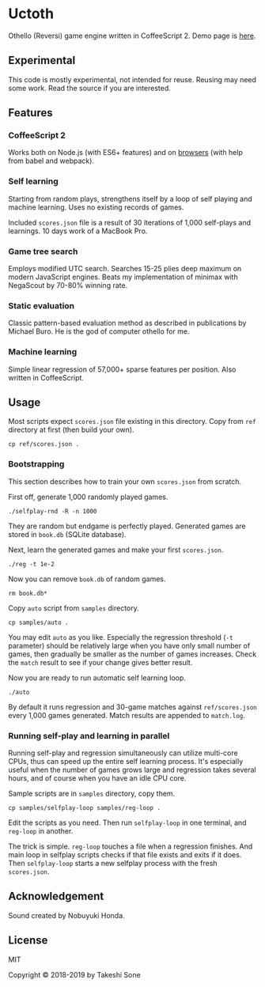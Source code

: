 # Uctoth

Othello (Reversi) game engine written in CoffeeScript 2.
Demo page is [here](https://ts1.github.io/uctoth/).

## Experimental

This code is mostly experimental, not intended for reuse.
Reusing may need some work.
Read the source if you are interested.

## Features

### CoffeeScript 2

Works both on Node.js (with ES6+ features) and on [browsers](https://ts1.github.io/uctoth/) (with help from babel and webpack).

### Self learning

Starting from random plays, strengthens itself by a loop of self playing and
machine learning.
Uses no existing records of games.

Included `scores.json` file is a result of 30 iterations of 1,000 self-plays
and learnings.
10 days work of a MacBook Pro.

### Game tree search

Employs modified UTC search.
Searches 15-25 plies deep maximum on modern JavaScript engines.
Beats my implementation of minimax with NegaScout by 70-80% winning rate.

### Static evaluation

Classic pattern-based evaluation method as described in publications by Michael Buro.
He is the god of computer othello for me.

### Machine learning

Simple linear regression of 57,000+ sparse features per position.
Also written in CoffeeScript.

## Usage

Most scripts expect `scores.json` file existing in this directory.
Copy from `ref` directory at first (then build your own).

```
cp ref/scores.json .
```

### Bootstrapping

This section describes how to train your own `scores.json` from scratch.

First off, generate 1,000 randomly played games.

```
./selfplay-rnd -R -n 1000
```

They are random but endgame is perfectly played.
Generated games are stored in `book.db` (SQLite database).

Next, learn the generated games and make your first `scores.json`.

```
./reg -t 1e-2
```

Now you can remove `book.db` of random games.

```
rm book.db*
```

Copy `auto` script from `samples` directory.

```
cp samples/auto .
```

You may edit `auto` as you like.
Especially the regression threshold (`-t` parameter) should be relatively large
when you have only small number of games, then gradually be smaller as the
number of games increases.
Check the `match` result to see if your change gives better result.

Now you are ready to run automatic self learning loop.

```
./auto
```

By default it runs regression and 30-game matches against `ref/scores.json`
every 1,000 games generated.
Match results are appended to `match.log`.

### Running self-play and learning in parallel

Running self-play and regression simultaneously can utilize multi-core CPUs,
thus can speed up the entire self learning process.
It's especially useful when the number of games grows large and regression takes
several hours, and of course when you have an idle CPU core.

Sample scripts are in `samples` directory, copy them.

```
cp samples/selfplay-loop samples/reg-loop .
```

Edit the scripts as you need.
Then run `selfplay-loop` in one terminal, and `reg-loop` in another.

The trick is simple. `reg-loop` touches a file when a regression finishes.
And main loop in selfplay scripts checks if that file exists and exits if it
does.
Then `selfplay-loop` starts a new selfplay process with the fresh `scores.json`.

## Acknowledgement

Sound created by Nobuyuki Honda.

## License

MIT

Copyright © 2018-2019 by Takeshi Sone
